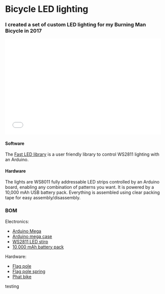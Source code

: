 # Bicycle LED lighting

### I created a set of custom LED lighting for my Burning Man Bicycle in 2017

<div style='position:relative;padding-bottom:61.224%;'><iframe src="//gifs.com/embed/burning-man-bicycle-lights-BLjYYN" frameborder="0" scrolling="no" width="588" height="360" style="backface-visibility: hidden; transform: scale(1); position: absolute; height: 100%; width: 100%;"></iframe></div>

#### Software

The [Fast LED library] is a user friendly library to control WS2811 lighting with an Arduino.

[Fast LED library]: https://github.com/FastLED/FastLEDhttps://github.com/FastLED/FastLED  "Fast LED"

#### Hardware

The lights are WS8011 fully addressable LED strips controlled by an Arduino board, enabling any combination of patterns you want. It is powered by a 10,000 mAh USB battery pack. Everything is assembled using clear packing tape for easy assembly/disassembly.

### BOM

Electronics:
* [Arduino Mega]
* [Arduino mega case]
* [WS2811 LED stirp]
* [10,000 mAh battery pack]

Hardware:
* [Flag pole]
* [Flag pole spring]
* [Phat bike]

[Arduino Mega]: https://www.amazon.com/gp/product/B01IB5VR6Q  "Arduino mega"
[Arduino mega case]: https://www.amazon.com/gp/product/B00D6TW09Q  "Arduino mega case"
[WS2811 LED stirp]: https://www.amazon.com/gp/product/B01E4UB6AE  "LED strip"
[10,000 mAh battery pack]: https://www.amazon.com/gp/product/B06X9XSNMZ/  "Battery pack"
[Flag pole]: https://www.amazon.com/Tusk-Whip-Replacement-Flag-Pole/dp/B01N35DALM  "Flag pole"
[Flag pole spring]: https://www.amazon.com/Wheeler-Whip-Springy-Thingy-Mount/dp/B005HJL94A  "Flag pole spring"
[Phat bike]: https://www.walmart.com/ip/26-Mongoose-Dolomite-Men-s-7-speed-Fat-Tire-Mountain-Bike-Navy-Blue-Red/29741123  "Phat bike"

testing

